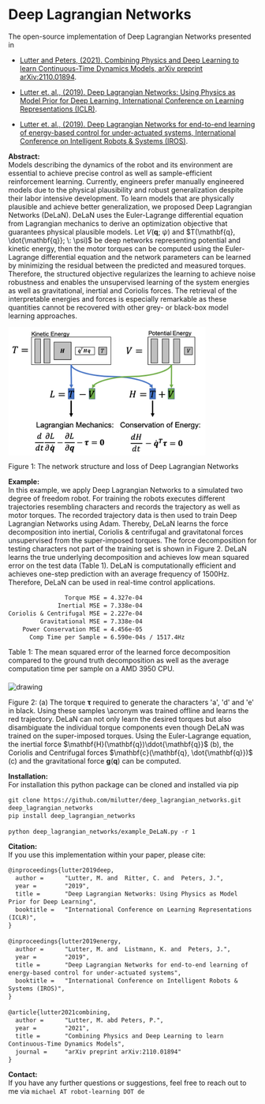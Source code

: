 # Deep Lagrangian Networks
The open-source implementation of Deep Lagrangian Networks presented in
- [Lutter and Peters, (2021). Combining Physics and Deep Learning to learn Continuous-Time Dynamics Models, 
arXiv preprint arXiv:2110.01894](https://arxiv.org/abs/2110.01894).
 
- [Lutter et. al., (2019). Deep Lagrangian Networks: Using Physics as Model Prior for Deep Learning, 
International Conference on Learning Representations (ICLR)](https://arxiv.org/abs/1907.04490).

- [Lutter et. al., (2019). Deep Lagrangian Networks for end-to-end learning of energy-based control for under-actuated systems,
 International Conference on Intelligent Robots & Systems (IROS)](https://arxiv.org/abs/1907.04489).



**Abstract:** \
Models describing the dynamics of the robot and its environment are essential to achieve precise control as well as 
sample-efficient reinforcement learning.  Currently, engineers prefer manually engineered models due to the physical
plausibility and robust generalization despite their labor intensive development.  To learn models that are physically
plausible and achieve better generalization, we proposed Deep Lagrangian Networks (DeLaN). DeLaN uses the Euler-Lagrange
differential equation from Lagrangian mechanics to derive an optimization objective that guarantees physical plausible models.
Let $`V(\mathbf{q};\: \psi)`$ and $`T(\mathbf{q}, \dot{\mathbf{q}}; \: \psi)`$
be deep networks representing potential and kinetic energy, then the motor torques can be computed using the Euler-Lagrange 
differential equation and the network parameters can be learned by minimizing the residual between the predicted and 
measured torques. Therefore, the structured objective regularizes the learning to achieve noise robustness and enables 
the unsupervised learning of the system energies as well as gravitational, inertial and Coriolis forces. The retrieval 
of the interpretable energies and forces is especially remarkable as these quantities cannot be recovered with other 
grey- or black-box model learning approaches.

<img src="figures/DeLaN_Networks.png" alt="drawing" width="400" align="middle"/>  

Figure 1: The network structure and loss of Deep Lagrangian Networks

**Example:** \
In this example, we apply Deep Lagrangian Networks to a simulated two degree of freedom robot. For training the robots
executes different trajectories resembling characters and records the trajectory as well as motor torques. The recorded 
trajectory data is then used to train Deep Lagrangian Networks using Adam. Thereby, DeLaN learns the force decomposition 
into inertial, Coriolis & centrifugal and gravitatonal forces unsupervised from the super-imposed torques. The force 
decomposition for testing characters not part of the training set is shown in Figure 2. DeLaN learns the true underlying
decomposition and achieves low mean squared error on the test data (Table 1). DeLaN is computationally efficient and 
achieves one-step prediction with an average frequency of 1500Hz. Therefore, DeLaN can be used in real-time control applications. 
```
                Torque MSE = 4.327e-04
              Inertial MSE = 7.338e-04
Coriolis & Centrifugal MSE = 2.227e-04
         Gravitational MSE = 7.338e-04
    Power Conservation MSE = 4.456e-05
      Comp Time per Sample = 6.590e-04s / 1517.4Hz
```
Table 1: The mean squared error of the learned force decomposition compared to the ground truth decomposition as well as 
the average computation time per sample on a AMD 3950 CPU.   

<img src="figures/DeLaN_Performance.png" alt="drawing" width="1000" align="middle"/>  

Figure 2: (a) The torque $`\bm{\tau}`$ required to generate the characters 'a', 'd' and 'e' in black. Using these samples \acronym was trained offline and learns the red trajectory. DeLaN can not only learn the desired torques but also disambiguate the individual torque components even though DeLaN was trained on the super-imposed torques. Using the Euler-Lagrange equation, the inertial force $`\mathbf{H}(\mathbf{q})\ddot{\mathbf{q}}`$ (b), the Coriolis and Centrifugal forces $`\mathbf{c}(\mathbf{q}, \dot{\mathbf{q}})`$ (c) and the gravitational force $`\mathbf{g}(\mathbf{q})`$ can be computed.

**Installation:** \
For installation this python package can be cloned and installed via pip
```
git clone https://github.com/milutter/deep_lagrangian_networks.git deep_lagrangian_networks
pip install deep_lagrangian_networks

python deep_lagrangian_networks/example_DeLaN.py -r 1
```

**Citation:** \
If you use this implementation within your paper, please cite:

```
@inproceedings{lutter2019deep,
  author =      "Lutter, M. and  Ritter, C. and  Peters, J.",
  year =        "2019",
  title =       "Deep Lagrangian Networks: Using Physics as Model Prior for Deep Learning",
  booktitle =   "International Conference on Learning Representations (ICLR)",
}

@inproceedings{lutter2019energy,
  author =      "Lutter, M. and  Listmann, K. and  Peters, J.",
  year =        "2019",
  title =       "Deep Lagrangian Networks for end-to-end learning of energy-based control for under-actuated systems",
  booktitle =   "International Conference on Intelligent Robots & Systems (IROS)",
}

@article{lutter2021combining,
  author =      "Lutter, M. abd Peters, P.",
  year =        "2021",
  title =       "Combining Physics and Deep Learning to learn Continuous-Time Dynamics Models",
  journal =     "arXiv preprint arXiv:2110.01894"
}

```

**Contact:** \
If you have any further questions or suggestions, feel free to reach out to me via
```michael AT robot-learning DOT de```

